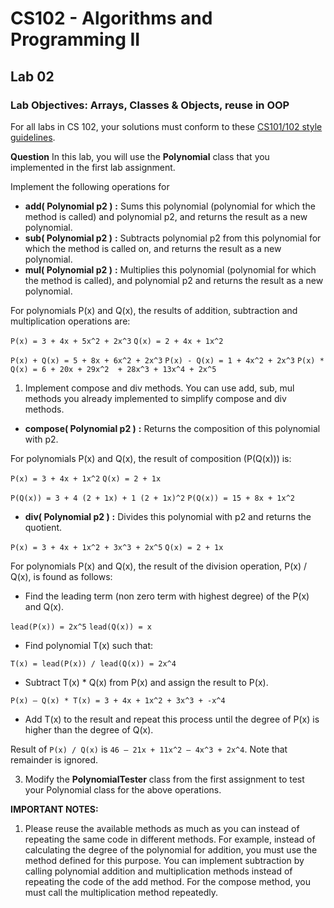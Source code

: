 # CS102 - Algorithms and Programming II

## Lab 02

### **Lab Objectives:** Arrays, Classes & Objects, reuse in OOP

For all labs in CS 102, your solutions must conform to these [CS101/102 style
guidelines](http://www.cs.bilkent.edu.tr/~adayanik/cs101/practicalwork/styleguidelines.htm).

**Question** In this lab, you will use the  **Polynomial** class that you implemented in the first lab assignment.

Implement the following operations for

* **add( Polynomial p2 )**  **:**  Sums this polynomial (polynomial for which the method is called) and polynomial p2, and returns the result as a new polynomial.
* **sub( Polynomial p2 )**  **:**  Subtracts polynomial p2 from this polynomial for which the method is called on, and returns the result as a new polynomial.
* **mul( Polynomial p2 )**  **:**  Multiplies this polynomial (polynomial for which the method is called), and polynomial p2 and returns the result as a new polynomial.

For polynomials P(x) and Q(x), the results of addition, subtraction and multiplication
operations are:

``P(x) = 3 + 4x + 5x^2 + 2x^3``
``Q(x) = 2 + 4x + 1x^2``

``P(x) + Q(x) = 5 + 8x + 6x^2 + 2x^3``
``P(x) - Q(x) = 1 + 4x^2 + 2x^3``
``P(x) * Q(x) = 6 + 20x + 29x^2  + 28x^3 + 13x^4 + 2x^5``

1. Implement compose and div methods. You can use add, sub, mul methods you already implemented to simplify compose and div methods.

* **compose( Polynomial p2 )**  **:** Returns the composition of this polynomial with p2.

For polynomials P(x) and Q(x), the result of composition (P(Q(x))) is:

``P(x) = 3 + 4x + 1x^2``
``Q(x) = 2 + 1x``

``P(Q(x)) = 3 + 4 (2 + 1x) + 1 (2 + 1x)^2``
``P(Q(x)) = 15 + 8x + 1x^2``

* **div( Polynomial p2 )**  **:**  Divides this polynomial with p2 and returns the quotient.

``P(x) = 3 + 4x + 1x^2 + 3x^3 + 2x^5``
``Q(x) = 2 + 1x``

For polynomials P(x) and Q(x), the result of the division operation, P(x) / Q(x), is found as follows:

* Find the leading term (non zero term with highest degree) of the P(x) and Q(x).

``lead(P(x)) = 2x^5``
``lead(Q(x)) = x``
* Find polynomial T(x) such that:

``T(x) = lead(P(x)) / lead(Q(x)) = 2x^4``
* Subtract T(x) * Q(x) from P(x) and assign the result to P(x).

``P(x) – Q(x) * T(x) = 3 + 4x + 1x^2 + 3x^3 + -x^4``

* Add T(x) to the result and repeat this process until the degree of P(x) is higher than the degree of Q(x).


Result of ``P(x) / Q(x)`` is ``46 – 21x + 11x^2 – 4x^3 + 2x^4``. Note that remainder is ignored.

3. Modify the  **PolynomialTester**  class from the first assignment to test your Polynomial class for the above operations.

**IMPORTANT NOTES:**
1. Please reuse the available methods as much as you can instead of repeating the
same code in different methods. For example, instead of calculating the degree of
the polynomial for addition, you must use the method defined for this purpose. You
can implement subtraction by calling polynomial addition and multiplication methods
instead of repeating the code of the add method. For the compose method, you must
call the multiplication method repeatedly.